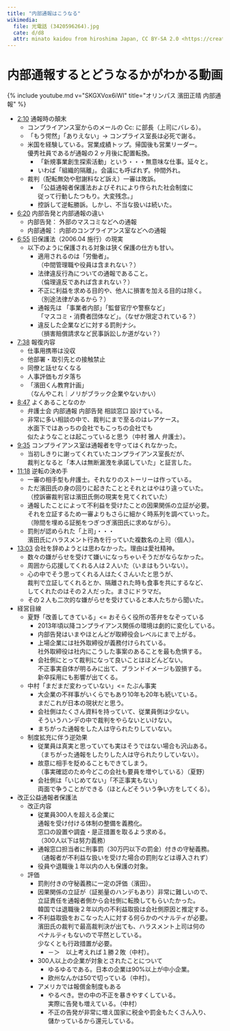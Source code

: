 ```yaml
---
title: "内部通報はこうなる"
wikimedia:
  file: 光電話 (3420596264).jpg
  cate: d/d8
  attr: minato kaidou from hiroshima Japan, CC BY-SA 2.0 <https://creativecommons.org/licenses/by-sa/2.0>, via Wikimedia Commons
---
```


# 内部通報するとどうなるかがわかる動画

{% include youtube.md v="SKGXVox6iWI" title="オリンパス 濱田正晴 内部通報" %}
<!-- 中村雅人 弁護士 -->

* [2:10](https://youtu.be/SKGXVox6iWI?t=130) 通報時の顛末
  * コンプライアンス室からのメールの Cc: に部長（上司にバレる）。
  * 「もう愕然」「ありえない」-> コンプライス室長は必死で謝る。
  * 米国を経験している。営業成績トップ。帰国後も営業リーダー。  
    優秀社員であるが通報の２ヶ月後に配置転換。
	* 「新規事業創生探索活動」という・・・無意味な仕事。延々と。
	* いわば「組織的隔離」。会議にも呼ばれず。仲間外れ。
  * 裁判（配転無効や慰謝料など訴え）一審は敗訴。
    * 「公益通報者保護法およびそれにより作られた社会制度に  
	  従って行動したつもり。大変残念。」
	* 控訴して逆転勝訴。しかし、不当な扱いは続いた。
* [6:20](https://youtu.be/SKGXVox6iWI?t=380) 内部告発と内部通報の違い
  * 内部告発： 外部のマスコミなどへの通報
  * 内部通報： 内部のコンプライアンス室などへの通報
* [6:55](https://youtu.be/SKGXVox6iWI?t=415) 旧保護法（2006.04 施行）の現実
  * 以下のように保護される対象は狭く保護の仕方も甘い。
    * 適用されるのは「労働者」。  
	  （中間管理職や役員は含まれない？）
	* 法律違反行為についての通報であること。  
	  （倫理違反であれば含まれない？）
	* 不正に利益を求める目的や、他人に損害を加える目的は除く。  
	  （別途法律があるから？）
	* 通報先は 「事業者内部」「監督官庁や警察など」  
	  「マスコミ・消費者団体など」。（なぜか限定されている？）
	* 違反した企業などに対する罰則ナシ。  
	  （損害賠償請求など民事訴訟しか道がない？）
* [7:38](https://youtu.be/SKGXVox6iWI?t=458) 報復内容
  * 仕事用携帯は没収
  * 他部署・取引先との接触禁止
  * 同僚と話せなくなる
  * 人事評価もガタ落ち
  * 「濱田くん教育計画」  
    （なんやこれ｜ノリがブラック企業やないかい）
* [8:47](https://youtu.be/SKGXVox6iWI?t=527) よくあることなのか
  * 弁護士会 内部通報 内部告発 相談窓口 設けている。
  * 非常に多い相談の中で、裁判にまで至るのはレアケース。  
    水面下ではあっちの会社でもこっちの会社でも  
	似たようなことは起こっていると思う（中村 雅人 弁護士）。
* [9:35](https://youtu.be/SKGXVox6iWI?t=575)
  コンプライアンス室は通報者を守ってはくれなかった。
  * 当初しきりに謝ってくれていたコンプライアンス室長だが、  
    裁判となると「本人は無断漏洩を承諾していた」と証言した。
* [11:18](https://youtu.be/SKGXVox6iWI?t=678) 逆転の決め手
  * 一審の相手型も弁護士。それなりのストーリーは作っている。
  * ただ濱田氏の身の回りに起きたこととそれとはやはり違っていた。  
    （控訴審裁判官は濱田氏側の現実を見てくれていた）
  * 通報したことによって不利益を受けたことの因果関係の立証が必要。  
    それを立証するため一審よりもさらに細かく時系列を調べていった。  
	（隙間を埋める証拠をつぎつぎ濱田氏に求めながら）。
  * 罰則が認められた「上司」・・・  
    濱田氏にハラスメント行為を行っていた複数名の上司（個人）。
* [13:03](https://youtu.be/SKGXVox6iWI?t=783)
  会社を辞めようとは思わなかった。理由は愛社精神。  
  * 数々の嫌がらせを受けて嫌いになっちゃいそうだがならなかった。
  * 周囲から応援してくれる人は２人いた（いまはもういない）。
  * 心の中でそう思ってくれる人はたくさんいたと思うが、  
    裁判で立証してくれるとか、隔離された時も食事を共にするなど、  
	してくれたのはその２人だった。まさにドラマだ。
  * その２人も二次的な嫌がらせを受けていると本人たちから聞いた。
* 経営目線
  * 夏野「改善してきている」<= おそらく役所の答弁をなぞっている
    * 2013年頃以降コンプライアンス関係の環境は劇的に変化している。
    * 内部告発はいまやほとんどが取締役会レベルにまで上がる。
    * 上場企業には社外取締役が義務付けられている。  
      社外取締役は社内にこうした事案のあることを最も危惧する。
    * 会社側にとって裁判になって良いことはほどんどない。  
      不正事実自体が明るみに出て、ブランドイメージも毀損する。  
	  新卒採用にも影響が出てくる。
  * 中村「まだまだ変わっていない」<= たぶん事実
    * 大企業の不祥事がいくらでもあり10年も20年も続いている。  
	  まだこれが日本の現状だと思う。
    * 会社側はたくさん資料を持っていて、従業員側は少ない。  
      そういうハンデの中で裁判をやらないといけない。
    * まちがった通報をした人は守られたりしていない。
  * 制度拡充に伴う逆効果
    * 従業員は真実と思っていても実はそうではない場合も沢山ある。  
	  （まちがった通報をしたりした人は守られたりしていない）。
	* 故意に相手を貶めることもできてしまう。  
	  （事実確認のため今どこの会社も要員を増やしている）（夏野）
    * 会社側は「いじめてない」「不正事実もない」  
	  両面で争うことができる（ほとんどそういう争い方をしてくる）。
* 改正公益通報者保護法
  * 改正内容
    * 従業員300人を超える企業に  
      通報を受け付ける体制の整備を義務化。  
      窓口の設置や調査・是正措置を取るよう求める。  
	  （300人以下は努力義務）
    * 通報窓口担当者に刑事罰（30万円以下の罰金）付きの守秘義務。  
      （通報者が不利益な扱いを受けた場合の罰則などは導入されず）
    * 役員や退職後１年以内の人も保護の対象。
  * 評価
    * 罰則付きの守秘義務に一定の評価（濱田）。
	* 因果関係の立証が（証拠量のハンデもあり）非常に難しいので、  
	  立証責任を通報者側から会社側に転換してもらいたかった。  
	  韓国では退職後２年以内の不利益取扱は会社側原因と推定する。
	* 不利益取扱をおこなった人に対する何らかのペナルティが必要。  
	  濱田氏の裁判で最高裁判決が出ても、ハラスメント上司は何の  
	  ペナルティもないので平然としている。  
	  少なくとも行政措置が必要。
      * －＞　以上考えれば１勝２敗（中村）。
	* 300人以上の企業が対象とされたことについて
	  * ゆるゆるである。日本の企業は90%以上が中小企業。
	  * 欧州なんかは50で切っている（中村）。
	* アメリカでは報償金制度もある
	  * やるべき。世の中の不正を暴きやすくしている。  
	    実際に告発も増えている。（中村）
      * 不正の告発が非常に増え国家に税金や罰金もたくさん入り、  
	    儲かっているから還元している。

